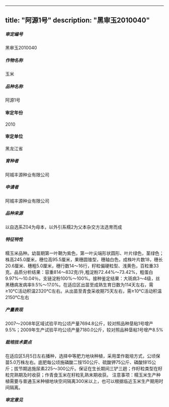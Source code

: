 
---
title: "阿源1号"
description: "黑审玉2010040"
---
##### 审定编号 
黑审玉2010040

##### 作物名称
玉米

##### 品种名称
阿源1号

#### 审定年份
2010	

#### 审定单位
黑龙江省

##### 育种者
阿城丰源种业有限公司

##### 申请者
阿城丰源种业有限公司

##### 品种来源
以自选系Z04为母本，以外引系糯2为父本杂交方法选育而成

##### 特征特性
糯玉米品种。幼苗期第一叶鞘为紫色，第一叶尖端形状圆形、叶片绿色，茎绿色；株高245.0厘米，穗位高95.5厘米，果穗圆锥型，穗轴白色，成株叶片数18，穗长20.6厘米、穗粗5.0厘米，穗行数14～16行，籽粒偏硬粒型、浅黄色，百粒重33克。品质分析结果：容重814～832克/升,粗淀粉72.44%～73.42%，粗蛋白9.97%～10.04％，支链淀粉100%～100%。接种鉴定结果：大斑病3～4级，丝黑穗病发病率9.5%～17.0%。在适应区出苗至成熟生育日数为114天左右，需≥10℃活动积温2320℃左右。从出苗至青食采收期75天左右，需≥10℃活动积温2150℃左右

##### 产量表现
2007～2008年区域试验平均公顷产量7694.8公斤，较对照品种垦粘1号增产9.5%；2009年生产试验平均公顷产量7180.0公斤，较对照品种垦粘1号增产8.5%

##### 栽培技术要点
在适应区5月5日左右播种，选择中等肥力地块种植，采用垄作栽培方式，公顷保苗5.0万株左右。底肥每公顷施磷酸二铵150公斤、硫酸钾75公斤、磷酸锌15公斤；拔节期追施尿素225～300公斤。保证在生长期间三铲三趟；作籽粒类型在籽粒完熟期及时收获；作青食玉米在籽粒乳熟末期收获。
注意事项：糯玉米生产种植需要与普通玉米种植地块空间隔离300米以上，也可以根据临近玉米生产期用时间隔离。


##### 审定意见




